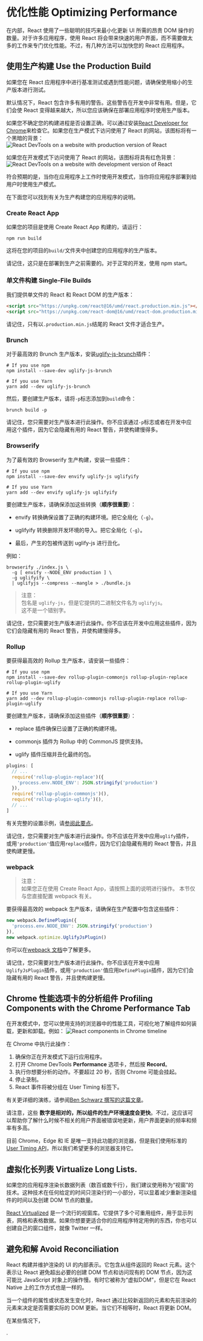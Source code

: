 # 优化性能 Optimizing Performance

在内部，React 使用了一些聪明的技巧来最小化更新 UI 所需的昂贵 DOM 操作的数量。对于许多应用程序，使用 React 将会带来快速的用户界面，而不需要做太多的工作来专门优化性能。不过，有几种方法可以加快您的 React 应用程序。




## 使用生产构建 Use the Production Build

如果您在 React 应用程序中进行基准测试或遇到性能问题，请确保使用缩小的生产版本进行测试。

默认情况下，React 包含许多有用的警告。这些警告在开发中非常有用。但是，它们会使 React 变得越来越大，所以您应该确保在部署应用程序时使用生产版本。

如果您不确定您的构建进程是否设置正确，可以通过安装[React Developer for Chrome](https://chrome.google.com/webstore/detail/react-developer-tools/fmkadmapgofadopljbjfkapdkoienihi)来检查它。如果您在生产模式下访问使用了 React 的网站，该图标将有一个黑暗的背景：
![React DevTools on a website with production version of React](https://reactjs.org/static/devtools-prod-d0f767f80866431ccdec18f200ca58f1-1e9b4.png)

如果您在开发模式下访问使用了 React 的网站，该图标将具有红色背景：
![React DevTools on a website with development version of React](https://reactjs.org/static/devtools-dev-e434ce2f7e64f63e597edf03f4465694-1e9b4.png)

符合预期的是，当你在应用程序上工作时使用开发模式，当你将应用程序部署到给用户时使用生产模式。

在下面您可以找到有关为生产构建您的应用程序的说明。



### Create React App

如果您的项目是使用 Create React App 构建的，请运行：
```shell
npm run build
```

这将在您的项目的`build/`文件夹中创建您的应用程序的生产版本。

请记住，这只是在部署到生产之前需要的。对于正常的开发，使用 npm start。



### 单文件构建 Single-File Builds

我们提供单文件的 React 和 React DOM 的生产版本：
```html
<script src="https://unpkg.com/react@16/umd/react.production.min.js"></script>
<script src="https://unpkg.com/react-dom@16/umd/react-dom.production.min.js"></script>
```

请记住，只有以`.production.min.js`结尾的 React 文件才适合生产。



### Brunch

对于最高效的 Brunch 生产版本，安装[uglify-js-brunch](https://github.com/brunch/uglify-js-brunch)插件：
```shell
# If you use npm
npm install --save-dev uglify-js-brunch

# If you use Yarn
yarn add --dev uglify-js-brunch
```

然后，要创建生产版本，请将`-p`标志添加到`build`命令：
```shell
brunch build -p
```

请记住，您只需要对生产版本进行此操作。你不应该通过`-p`标志或者在开发中应用这个插件，因为它会隐藏有用的 React 警告，并使构建慢得多。



### Browserify

为了最有效的 Browserify 生产构建，安装一些插件：
```shell
# If you use npm
npm install --save-dev envify uglify-js uglifyify

# If you use Yarn
yarn add --dev envify uglify-js uglifyify
```

要创建生产版本，请确保添加这些转换（**顺序很重要**）：

- envify 转换确保设置了正确的构建环境。把它全局化（`-g`）。

- uglifyify 转换删除开发环境的导入。把它全局化（`-g`）。

- 最后，产生的包被传送到 uglify-js 进行丑化。

例如：
```
browserify ./index.js \
  -g [ envify --NODE_ENV production ] \
  -g uglifyify \
  | uglifyjs --compress --mangle > ./bundle.js
```

> 注意：  
> 包名是 `uglify-js`，但是它提供的二进制文件名为 `uglifyjs`。  
> 这不是一个错别字。

请记住，您只需要对生产版本进行此操作。你不应该在开发中应用这些插件，因为它们会隐藏有用的 React 警告，并使构建慢得多。



### Rollup

要获得最高效的 Rollup 生产版本，请安装一些插件：
```shell
# If you use npm
npm install --save-dev rollup-plugin-commonjs rollup-plugin-replace rollup-plugin-uglify

# If you use Yarn
yarn add --dev rollup-plugin-commonjs rollup-plugin-replace rollup-plugin-uglify
```

要创建生产版本，请确保添加这些插件（**顺序很重要**）：

- replace 插件确保已设置了正确的构建环境。

- commonjs 插件为 Rollup 中的 CommonJS 提供支持。

- uglify 插件压缩并丑化最终的包。

```js
plugins: [
  // ...
  require('rollup-plugin-replace')({
    'process.env.NODE_ENV': JSON.stringify('production')
  }),
  require('rollup-plugin-commonjs')(),
  require('rollup-plugin-uglify')(),
  // ...
]
```

有关完整的设置示例，请[参阅此要点](https://gist.github.com/Rich-Harris/cb14f4bc0670c47d00d191565be36bf0)。

请记住，您只需要对生产版本进行此操作。你不应该在开发中应用`uglify`插件，或用`'production'`值应用`replace`插件，因为它们会隐藏有用的 React 警告，并且使构建更慢。



### webpack

> 注意：  
> 如果您正在使用 Create React App，请按照上面的说明进行操作。
> 本节仅与您直接配置 webpack 有关。

要获得最高效的 webpack 生产版本，请确保在生产配置中包含这些插件：
```js
new webpack.DefinePlugin({
  'process.env.NODE_ENV': JSON.stringify('production')
}),
new webpack.optimize.UglifyJsPlugin()
```

你可以在[webpack 文档](https://webpack.js.org/guides/production-build/)中了解更多。

请记住，您只需要对生产版本进行此操作。你不应该在开发中应用`UglifyJsPlugin`插件，或用`'production'`值应用`DefinePlugin`插件，因为它们会隐藏有用的 React 警告，并且使构建更慢。




## Chrome 性能选项卡的分析组件 Profiling Components with the Chrome Performance Tab

在开发模式中，您可以使用支持的浏览器中的性能工具，可视化地了解组件如何装载，更新和卸载。例如：
![React components in Chrome timeline](https://reactjs.org/static/react-perf-chrome-timeline-64d522b74fb585f1abada9801f85fa9d-dcc89.png)

在 Chrome 中执行此操作：

1. 确保你正在开发模式下运行应用程序。
2. 打开 Chrome DevTools **Performance** 选项卡，然后按 **Record**。
3. 执行你想要分析的动作。不要超过 20 秒，否则 Chrome 可能会挂起。
4. 停止录制。
5. React 事件将被分组在 User Timing 标签下。

有关更详细的演练，请参阅[Ben Schwarz 撰写的这篇文章](https://building.calibreapp.com/debugging-react-performance-with-react-16-and-chrome-devtools-c90698a522ad)。

请注意，这些 **数字是相对的，所以组件的生产环境速度会更快**。不过，这应该可以帮助你了解什么时候不相关的用户界面被错误地更新，用户界面更新的频率和频率有多高。

目前 Chrome，Edge 和 IE 是唯一支持此功能的浏览器，但是我们使用标准的 [User Timing API](https://developer.mozilla.org/en-US/docs/Web/API/User_Timing_API)，所以我们希望更多的浏览器支持它。




## 虚拟化长列表 Virtualize Long Lists.

如果您的应用程序渲染长数据列表（数百或数千行），我们建议使用称为“视窗”的技术。这种技术在任何给定的时间只渲染行的一小部分，可以显着减少重新渲染组件的时间以及创建 DOM 节点的数量。

[React Virtualized](https://bvaughn.github.io/react-virtualized/) 是一个流行的视窗库。它提供了多个可重用组件，用于显示列表，网格和表格数据。如果你想要更适合你的应用程序特定用例的东西，你也可以创建自己的窗口组件，就像 Twitter 一样。




## 避免和解 Avoid Reconciliation

React 构建并维护渲染的 UI 的内部表示。它包含从组件返回的 React 元素。这个表示让 React 避免超出必要的创建 DOM 节点和访问现有的 DOM 节点，因为这可能比 JavaScript 对象上的操作慢。有时它被称为“虚拟DOM”，但是它在 React Native 上的工作方式也是一样的。

当一个组件的属性或状态发生变化时，React 通过比较新返回的元素和先前渲染的元素来决定是否需要实际的 DOM 更新。当它们不相等时，React 将更新 DOM。

在某些情况下，





























.
